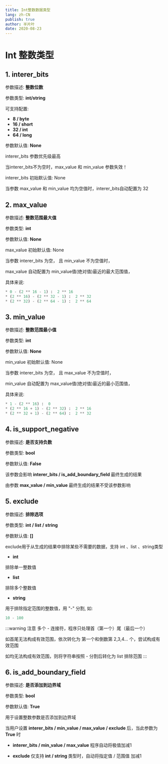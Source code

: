 ```yaml
---
title: Int整数数据类型
lang: zh-CN
publish: true
author: 半片叶
date: 2020-08-23
---
```


# Int 整数类型

## 1. interer_bits

参数描述: <b class="grey-bg"> 整数位数 </b>

参数类型: <b class="pink-color grey-bg"> int/string </b>

可支持配置:
* <b class="vue-color grey-bg"> 8   /  byte    </b>
* <b class="vue-color grey-bg"> 16  /  short  </b>
* <b class="vue-color grey-bg"> 32  /  int    </b>
* <b class="vue-color grey-bg"> 64  /  long   </b>

参数默认值: <b class="grey-bg"> None </b>

interer_bits 参数优先级最高

当interer_bits不为空时，max_value 和 min_value 参数失效！

interer_bits 初始默认值: None

当参数 max_value 和 min_value 均为空值时，interer_bits自动配置为 32


## 2. max_value

参数描述: <b class="grey-bg"> 整数范围最大值 </b>

参数类型: <b class="pink-color grey-bg"> int </b>

参数默认值: <b class="grey-bg"> None </b>

max_value 初始默认值: None

当参数 interer_bits 为空， 且 min_value 不为空值时，

max_value 自动配置为 min_value值(绝对值)最近的最大范围值，

具体来说:

```python
* 0 - (2 ** 16 - 1) :  2 ** 16
* (2 ** 16) - (2 ** 32 - 1) :  2 ** 32
* (2 ** 32) - (2 ** 64 - 1) :  2 ** 64
```

## 3. min_value

参数描述: <b class="grey-bg"> 整数范围最小值 </b>

参数类型: <b class="pink-color grey-bg"> int </b>

参数默认值: <b class="grey-bg"> None </b>

min_value 初始默认值: None

当参数 interer_bits 为空， 且 max_value 不为空值时，

min_value 自动配置为 max_value值(绝对值)最近的最小范围值，

具体来说:
```python
* 1 - (2 ** 16) :  0
* (2 ** 16 + 1) - (2 ** 32) :  2 ** 16
* (2 ** 32 + 1) - (2 ** 64) :  2 ** 32
```

## 4. is_support_negative

参数描述: <b class="grey-bg"> 是否支持负数 </b>

参数类型: <b class="pink-color grey-bg"> bool </b>

参数默认值: <b class="grey-bg"> False </b>

该参数会影响 <b class="vue-color grey-bg">interer_bits / is_add_boundary_field </b> 最终生成的结果

由参数 <b class="vue-color grey-bg">max_value / min_value </b> 最终生成的结果不受该参数影响

## 5. exclude

参数描述: <b class="grey-bg"> 排除选项 </b>

参数类型: <b class="pink-color grey-bg"> int / list / string </b>

参数默认值: <b class="grey-bg"> [] </b>

exclude用于从生成的结果中排除某些不需要的数据，支持 int 、list 、string类型

* <b class="grey-bg"> int </b>

排除单一整数值

* <b class="grey-bg"> list </b>

排除多个整数值

* <b class="grey-bg"> string </b>

用于排除指定范围的整数值，用 "-" 分割, 如:

```python
10 - 100
```

:::warning 注意
多个 - 连接符，程序只处理首（第一个）尾（最后一个）

如首尾无法构成有效范围，依次转化为 第一个和倒数第 2,3,4... 个，尝试构成有效范围

如均无法构成有效范围，则将字符串按照 - 分割后转化为 list 排除范围
:::

## 6. is_add_boundary_field

参数描述: <b class="grey-bg"> 是否添加到边界域 </b>

参数类型: <b class="pink-color grey-bg"> bool </b>

参数默认值: <b class="grey-bg"> True </b>

用于设置整数参数是否添加到边界域

当用户设置 <b class="vue-color grey-bg">interer_bits / min_value / max_value / exclude </b> 后，当此参数为
<b class="grey-bg"> True </b>时

* <b class="grey-bg"> interer_bits / min_value / max_value </b>
程序自动将极值加减1

* <b class="grey-bg"> exclude </b>
仅支持<b class="pink-color grey-bg"> int / string </b>类型时，自动将指定值 / 范围值 加减1

